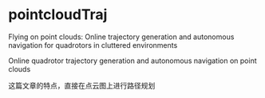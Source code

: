 # pointcloudTraj


Flying on point clouds: Online trajectory generation and autonomous navigation for quadrotors in cluttered environments

Online quadrotor trajectory generation and autonomous navigation on point clouds

这篇文章的特点，直接在点云图上进行路径规划
